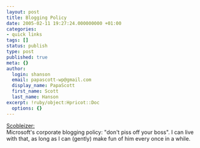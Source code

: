 ```yaml
---
layout: post
title: Blogging Policy
date: 2005-02-11 19:27:24.000000000 +01:00
categories:
- quick links
tags: []
status: publish
type: post
published: true
meta: {}
author:
  login: shanson
  email: papascott-wp@gmail.com
  display_name: PapaScott
  first_name: Scott
  last_name: Hanson
excerpt: !ruby/object:Hpricot::Doc
  options: {}
---
```

<p><a title="Scobleizer: A little more on Mark Jen's story" href="http://radio.weblogs.com/0001011/2005/02/09.html#a9381">Scobleizer:</a><br />
Microsoft's corporate blogging policy: "don't piss off your boss". I can live with that, as long as I can (gently) make fun of him every once in a while.</p>
